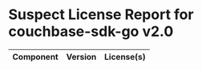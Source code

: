 
Suspect License Report for couchbase-sdk-go v2.0
================================================

|Component|Version|License(s)|
| :--- | :--- | :--- |
